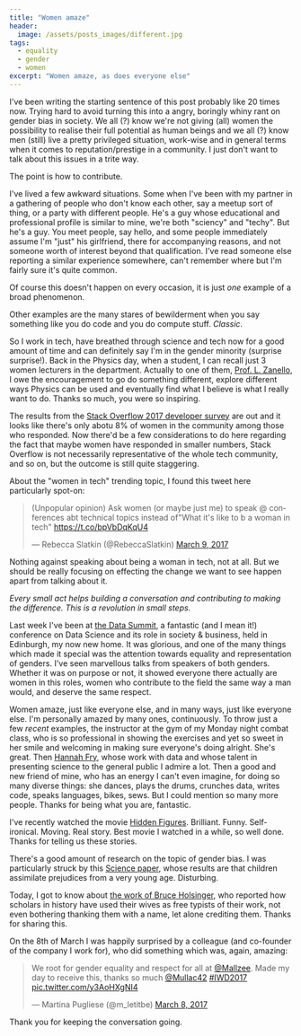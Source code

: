 ```yaml
---
title: "Women amaze"
header:
  image: /assets/posts_images/different.jpg
tags:
  - equality
  - gender
  - women
excerpt: "Women amaze, as does everyone else"
---
```


I've been writing the starting sentence of this post probably like 20 times now. Trying hard to avoid turning this into a angry, boringly whiny rant on gender bias in society. We all (?) know we're not giving (all) women the possibility to realise their full potential as human beings and we all (?) know men (still) live a pretty privileged situation, work-wise and in general terms when it comes to reputation/prestige in a community. I just don't want to talk about this issues in a trite way.

The point is how to contribute.

I've lived a few awkward situations. Some when I've been with my partner in a gathering of people who don't know each other, say a meetup sort of thing, or a party with different people. He's a guy whose educational and professional profile is similar to mine, we're both "sciency" and "techy". But he's a guy. You meet people, say hello, and some people immediately assume I'm "just" his girlfriend, there for accompanying reasons, and not someone worth of interest beyond that qualification. I've read someone else reporting a similar experience somewhere, can't remember where but I'm fairly sure it's quite common.

Of course this doesn't happen on every occasion, it is just *one* example of a broad phenomenon.

Other examples are the many stares of bewilderment when you say something like you do code and you do compute stuff. *Classic*.

So I work in tech, have breathed through science and tech now for a good amount of time and can definitely say I'm in the gender minority (surprise surprise!). Back in the Physics day, when a student, I can recall just 3 women lecturers in the department. Actually to one of them, [Prof. L. Zanello](https://www.researchgate.net/profile/Lucia_Zanello), I owe the encouragement to go do something different, explore different ways Physics can be used and eventually find what I believe is what I really want to do. Thanks so much, you were so inspiring.

The results from the [Stack Overflow 2017 developer survey](http://stackoverflow.com/insights/survey/2017/?utm_source=so-owned&utm_medium=hero&utm_campaign=dev-survey-2017&utm_content=hero-ind-ques#overview) are out and it looks like there's only abotu 8% of women in the community among those who responded. Now there'd be a few considerations to do here regarding the fact that maybe women have responded in smaller numbers, Stack Overflow is not necessarily representative of the whole tech community, and so on, but the outcome is still quite staggering.

About the "women in tech" trending topic, I found this tweet here particularly spot-on:

<blockquote class="twitter-tweet" data-lang="en"><p lang="en" dir="ltr">(Unpopular opinion) Ask women (or maybe just me) to speak @ conferences abt technical topics instead of&quot;What it&#39;s like to b a woman in tech&quot; <a href="https://t.co/bpVbDqKqU4">https://t.co/bpVbDqKqU4</a></p>&mdash; Rebecca Slatkin (@RebeccaSlatkin) <a href="https://twitter.com/RebeccaSlatkin/status/839667974730575872">March 9, 2017</a></blockquote> <script async src="//platform.twitter.com/widgets.js" charset="utf-8"></script>

Nothing against speaking about being a woman in tech, not at all. But we should be really focusing on effecting the change we want to see happen apart from talking about it.

*Every small act helps building a conversation and contributing to making the difference. This is a revolution in small steps.*

Last week I've been at [the Data Summit](http://www.datafest.global/data-summit), a fantastic (and I mean it!) conference on Data Science and its role in society & business, held in Edinburgh, my now new home. It was glorious, and one of the many things which made it special was the attention towards equality and representation of genders. I've seen marvellous talks from speakers of both genders. Whether it was on purpose or not, it showed everyone there actually are women in this roles, women who contribute to the field the same way a man would, and deserve the same respect.

Women amaze, just like everyone else, and in many ways, just like everyone else. I'm personally amazed by many ones, continuously. To throw just a few *recent* examples, the instructor at the gym of my Monday night combat class, who is so professional in showing the exercises and yet so sweet in her smile and welcoming in making sure everyone's doing alright. She's great. Then [Hannah Fry](http://www.hannahfry.co.uk), whose work with data and whose talent in presenting science to the general public I admire a lot. Then a good and new friend of mine, who has an energy I can't even imagine, for doing so many diverse things: she dances, plays the drums, crunches data, writes code, speaks languages, bikes, sews. But I could mention so many more people. Thanks for being what you are, fantastic.

I've recently watched the movie [Hidden Figures](http://www.imdb.com/title/tt4846340/). Brilliant. Funny. Self-ironical. Moving. Real story. Best movie I watched in a while, so well done. Thanks for telling us these stories.

There's a good amount of research on the topic of gender bias. I was particularly struck by this [Science paper](http://science.sciencemag.org/content/355/6323/389), whose results are that children assimilate prejudices from a very young age. Disturbing.

Today, I got to know about [the work of Bruce Holsinger](https://www.thequint.com/social-buzz/2017/03/30/thanksfortyping-writer-women-wives-write-manuscripts-how-women-just-typed-their-way-through-history), who reported how scholars in history have used their wives as free typists of their work, not even bothering thanking them with a name, let alone crediting them. Thanks for sharing this.

On the 8th of March I was happily surprised by a colleague (and co-founder of the company I work for), who did something which was, again, amazing:

<blockquote class="twitter-tweet" data-lang="en"><p lang="en" dir="ltr">We root for gender equality and respect for all at <a href="https://twitter.com/Mallzee">@Mallzee</a>. Made my day to receive this, thanks so much <a href="https://twitter.com/Mullac42">@Mullac42</a> <a href="https://twitter.com/hashtag/IWD2017?src=hash">#IWD2017</a> <a href="https://t.co/y3AoHXgNI4">pic.twitter.com/y3AoHXgNI4</a></p>&mdash; Martina Pugliese (@m_letitbe) <a href="https://twitter.com/m_letitbe/status/839483059858718720">March 8, 2017</a></blockquote> <script async src="//platform.twitter.com/widgets.js" charset="utf-8"></script>

Thank you for keeping the conversation going.
